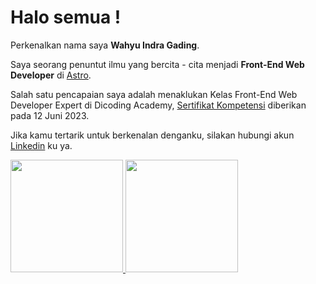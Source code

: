 # Halo semua ! 

Perkenalkan nama saya **Wahyu Indra Gading**.

Saya seorang penuntut ilmu yang bercita - cita menjadi **Front-End Web Developer** di [Astro](https://astro.build/).

Salah satu pencapaian saya adalah menaklukan Kelas Front-End Web Developer Expert di Dicoding Academy, [Sertifikat Kompetensi](https://www.dicoding.com/certificates/MRZMQ6YL3PYQ) diberikan pada 12 Juni 2023.

Jika kamu tertarik untuk berkenalan denganku, silakan hubungi akun [Linkedin](https://www.linkedin.com/in/wahyu-indra-gading-42b601277/) ku ya.

<p align="left">
  <a href="https://github.com/wahyuindg">
    <img height="180em" src="https://github-readme-stats-eight-theta.vercel.app/api?username=gilangadhan&show_icons=true&theme=algolia&include_all_commits=true&count_private=true"/>
    <img height="180em" src="https://github-readme-stats-eight-theta.vercel.app/api/top-langs/?username=gilangadhan&layout=compact&langs_count=8&theme=algolia"/>
  </a>
</p>
